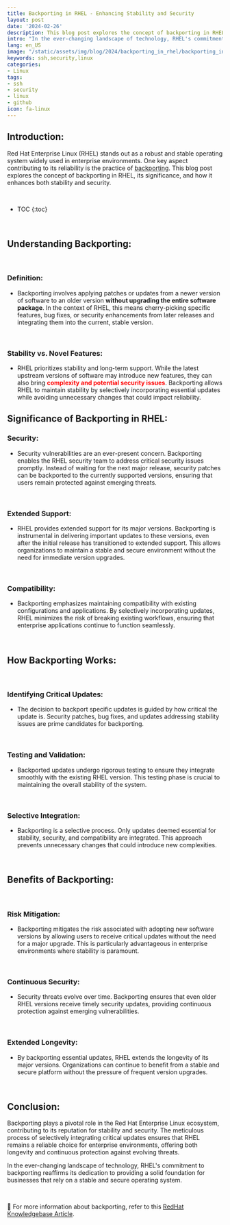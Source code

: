 ```yaml
---
title: Backporting in RHEL - Enhancing Stability and Security
layout: post
date: '2024-02-26'
description: This blog post explores the concept of backporting in RHEL, its significance, and how it enhances both stability and security.
intro: "In the ever-changing landscape of technology, RHEL's commitment to backporting reaffirms its dedication to providing a solid foundation for businesses that rely on a stable and secure operating system."
lang: en_US
image: "/static/assets/img/blog/2024/backporting_in_rhel/backporting_in_rhel.jpg"
keywords: ssh,security,linux
categories:
- Linux
tags:
- ssh
- security
- linux
- github
icon: fa-linux
---
```


## Introduction:

Red Hat Enterprise Linux (RHEL) stands out as a robust and stable operating system widely used in enterprise environments. One key aspect contributing to its reliability is the practice of [backporting](https://access.redhat.com/security/updates/backporting). This blog post explores the concept of backporting in RHEL, its significance, and how it enhances both stability and security.

<br>

* TOC 
{:toc}

<br>

## Understanding Backporting:

<br>

### **Definition:**
   - Backporting involves applying patches or updates from a newer version of software to an older version **without upgrading the entire software package**. In the context of RHEL, this means cherry-picking specific features, bug fixes, or security enhancements from later releases and integrating them into the current, stable version.

<br>

### **Stability vs. Novel Features:**
   - RHEL prioritizes stability and long-term support. While the latest upstream versions of software may introduce new features, they can also bring **<span style="color: red;">complexity and potential security issues</span>**. Backporting allows RHEL to maintain stability by selectively incorporating essential updates while avoiding unnecessary changes that could impact reliability.

## Significance of Backporting in RHEL:

### **Security:**
   - Security vulnerabilities are an ever-present concern. Backporting enables the RHEL security team to address critical security issues promptly. Instead of waiting for the next major release, security patches can be backported to the currently supported versions, ensuring that users remain protected against emerging threats.

<br>

### **Extended Support:**
   - RHEL provides extended support for its major versions. Backporting is instrumental in delivering important updates to these versions, even after the initial release has transitioned to extended support. This allows organizations to maintain a stable and secure environment without the need for immediate version upgrades.

<br>

### **Compatibility:**
   - Backporting emphasizes maintaining compatibility with existing configurations and applications. By selectively incorporating updates, RHEL minimizes the risk of breaking existing workflows, ensuring that enterprise applications continue to function seamlessly.

<br>

## How Backporting Works:

<br>

### **Identifying Critical Updates:**
   - The decision to backport specific updates is guided by how critical the update is. Security patches, bug fixes, and updates addressing stability issues are prime candidates for backporting.

<br>

### **Testing and Validation:**
   - Backported updates undergo rigorous testing to ensure they integrate smoothly with the existing RHEL version. This testing phase is crucial to maintaining the overall stability of the system.

<br>

### **Selective Integration:**
   - Backporting is a selective process. Only updates deemed essential for stability, security, and compatibility are integrated. This approach prevents unnecessary changes that could introduce new complexities.

<br>

## Benefits of Backporting:

<br>

### **Risk Mitigation:**
   - Backporting mitigates the risk associated with adopting new software versions by allowing users to receive critical updates without the need for a major upgrade. This is particularly advantageous in enterprise environments where stability is paramount.

<br>

### **Continuous Security:**
   - Security threats evolve over time. Backporting ensures that even older RHEL versions receive timely security updates, providing continuous protection against emerging vulnerabilities.

<br>

### **Extended Longevity:**
   - By backporting essential updates, RHEL extends the longevity of its major versions. Organizations can continue to benefit from a stable and secure platform without the pressure of frequent version upgrades.

<br>

## Conclusion:

Backporting plays a pivotal role in the Red Hat Enterprise Linux ecosystem, contributing to its reputation for stability and security. The meticulous process of selectively integrating critical updates ensures that RHEL remains a reliable choice for enterprise environments, offering both longevity and continuous protection against evolving threats.

In the ever-changing landscape of technology, RHEL's commitment to backporting reaffirms its dedication to providing a solid foundation for businesses that rely on a stable and secure operating system.

<br>

📝 For more information about backporting, refer to this [RedHat Knowledgebase Article](https://access.redhat.com/solutions/57665).
